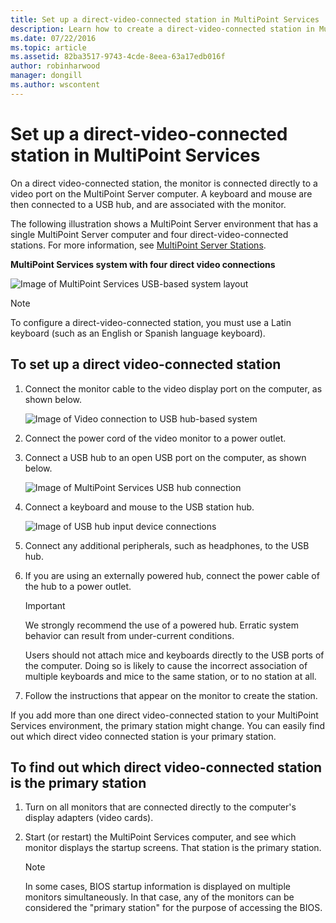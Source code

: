 ```yaml
---
title: Set up a direct-video-connected station in MultiPoint Services
description: Learn how to create a direct-video-connected station in MultiPoint Services
ms.date: 07/22/2016
ms.topic: article
ms.assetid: 82ba3517-9743-4cde-8eea-63a17edb016f
author: robinharwood
manager: dongill
ms.author: wscontent
---
```

# Set up a direct-video-connected station in MultiPoint Services
On a direct video-connected station, the monitor is connected directly to a video port on the MultiPoint Server computer. A keyboard and mouse are then connected to a USB hub, and are associated with the monitor.

The following illustration shows a MultiPoint Server environment that has a single MultiPoint Server computer and four direct-video-connected stations. For more information, see [MultiPoint Server Stations](MultiPoint-services-Stations.md).

**MultiPoint Services system with four direct video connections**

![Image of MultiPoint Services USB-based system layout](./media/WMSMultiPointServerUSBSystemLayout.gif)

> [!NOTE]
> To configure a direct-video-connected station, you must use a Latin keyboard (such as an English or Spanish language keyboard).

## To set up a direct video-connected station

1.  Connect the monitor cable to the video display port on the computer, as shown below.

    ![Image of Video connection to USB hub-based system](./media/WMSVideoConnection.gif)

2.  Connect the power cord of the video monitor to a power outlet.

3.  Connect a USB hub to an open USB port on the computer, as shown below.

    ![Image of MultiPoint Services USB hub connection](./media/WMSUSBHubConnection.gif)

4.  Connect a keyboard and mouse to the USB station hub.

    ![Image of USB hub input device connections](./media/WMSUSBDeviceConnection.gif)

5.  Connect any additional peripherals, such as headphones, to the USB hub.

6.  If you are using an externally powered hub, connect the power cable of the hub to a power outlet.

    > [!IMPORTANT]
    > We strongly recommend the use of a powered hub. Erratic system behavior can result from under-current conditions.
    >
    > Users should not attach mice and keyboards directly to the USB ports of the computer. Doing so is likely to cause the incorrect association of multiple keyboards and mice to the same station, or to no station at all.

7.  Follow the instructions that appear on the monitor to create the station.

If you add more than one direct video-connected station to your MultiPoint Services environment, the primary station might change. You can easily find out which direct video connected station is your primary station.

## To find out which direct video-connected station is the primary station

1.  Turn on all monitors that are connected directly to the computer's display adapters (video cards).

2.  Start (or restart) the MultiPoint Services computer, and see which monitor displays the startup screens. That station is the primary station.

    > [!NOTE]
    > In some cases, BIOS startup information is displayed on multiple monitors simultaneously. In that case, any of the monitors can be considered the "primary station" for the purpose of accessing the BIOS.
